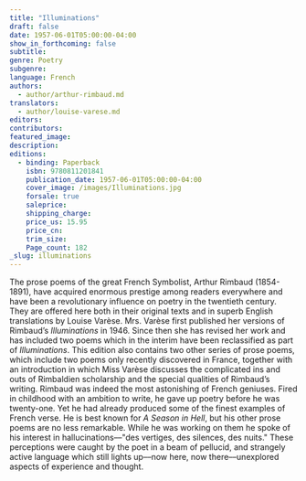 ```yaml
---
title: "Illuminations"
draft: false
date: 1957-06-01T05:00:00-04:00
show_in_forthcoming: false
subtitle:
genre: Poetry
subgenre:
language: French
authors:
  - author/arthur-rimbaud.md
translators:
  - author/louise-varese.md
editors:
contributors:
featured_image:
description:
editions:
  - binding: Paperback
    isbn: 9780811201841
    publication_date: 1957-06-01T05:00:00-04:00
    cover_image: /images/Illuminations.jpg
    forsale: true
    saleprice:
    shipping_charge:
    price_us: 15.95
    price_cn:
    trim_size:
    Page_count: 182
_slug: illuminations
---
```


The prose poems of the great French Symbolist, Arthur Rimbaud (1854-1891), have acquired enormous prestige among readers everywhere and have been a revolutionary influence on poetry in the twentieth century. They are offered here both in their original texts and in superb English translations by Louise Varèse. Mrs. Varèse first published her versions of Rimbaud’s _Illuminations_ in 1946. Since then she has revised her work and has included two poems which in the interim have been reclassified as part of _Illuminations_. This edition also contains two other series of prose poems, which include two poems only recently discovered in France, together with an introduction in which Miss Varèse discusses the complicated ins and outs of Rimbaldien scholarship and the special qualities of Rimbaud’s writing. Rimbaud was indeed the most astonishing of French geniuses. Fired in childhood with an ambition to write, he gave up poetry before he was twenty-one. Yet he had already produced some of the finest examples of French verse. He is best known for _A Season in Hell_, but his other prose poems are no less remarkable. While he was working on them he spoke of his interest in hallucinations––"des vertiges, des silences, des nuits." These perceptions were caught by the poet in a beam of pellucid, and strangely active language which still lights up––now here, now there––unexplored aspects of experience and thought.

